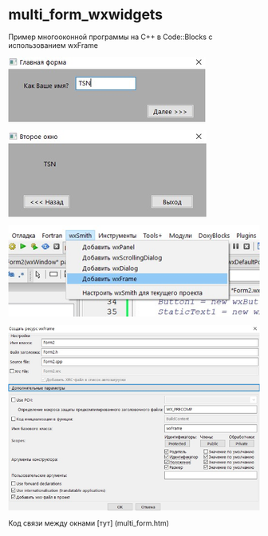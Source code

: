 # multi_form_wxwidgets
Пример многооконной программы на С++ в Code::Blocks с использованием wxFrame

![Screenshot](screenshot1.jpg)

![Screenshot](screenshot2.jpg)

![Screenshot](screenshot3.jpg)

![Screenshot](screenshot4.jpg)

Код связи между окнами [тут] (multi_form.htm)
